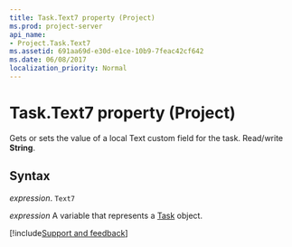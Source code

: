 ```yaml
---
title: Task.Text7 property (Project)
ms.prod: project-server
api_name:
- Project.Task.Text7
ms.assetid: 691aa69d-e30d-e1ce-10b9-7feac42cf642
ms.date: 06/08/2017
localization_priority: Normal
---
```



# Task.Text7 property (Project)

Gets or sets the value of a local Text custom field for the task. Read/write  **String**.


## Syntax

_expression_. `Text7`

_expression_ A variable that represents a [Task](./Project.Task.md) object.

[!include[Support and feedback](~/includes/feedback-boilerplate.md)]